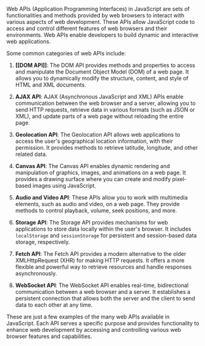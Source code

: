 Web APIs (Application Programming Interfaces) in JavaScript are sets of functionalities and methods provided by web browsers to interact with various aspects of web development. These APIs allow JavaScript code to access and control different features of web browsers and their environments. Web APIs enable developers to build dynamic and interactive web applications.

Some common categories of web APIs include:

1. **[[DOM API]]**: The DOM API provides methods and properties to access and manipulate the Document Object Model (DOM) of a web page. It allows you to dynamically modify the structure, content, and style of HTML and XML documents.
    
2. **AJAX API**: AJAX (Asynchronous JavaScript and XML) APIs enable communication between the web browser and a server, allowing you to send HTTP requests, retrieve data in various formats (such as JSON or XML), and update parts of a web page without reloading the entire page.
    
3. **Geolocation API**: The Geolocation API allows web applications to access the user's geographical location information, with their permission. It provides methods to retrieve latitude, longitude, and other related data.
    
4. **Canvas API**: The Canvas API enables dynamic rendering and manipulation of graphics, images, and animations on a web page. It provides a drawing surface where you can create and modify pixel-based images using JavaScript.
    
5. **Audio and Video API**: These APIs allow you to work with multimedia elements, such as audio and video, on a web page. They provide methods to control playback, volume, seek positions, and more.
    
6. **Storage API**: The Storage API provides mechanisms for web applications to store data locally within the user's browser. It includes `localStorage` and `sessionStorage` for persistent and session-based data storage, respectively.
    
7. **Fetch API**: The Fetch API provides a modern alternative to the older XMLHttpRequest (XHR) for making HTTP requests. It offers a more flexible and powerful way to retrieve resources and handle responses asynchronously.
    
8. **WebSocket API**: The WebSocket API enables real-time, bidirectional communication between a web browser and a server. It establishes a persistent connection that allows both the server and the client to send data to each other at any time.
    

These are just a few examples of the many web APIs available in JavaScript. Each API serves a specific purpose and provides functionality to enhance web development by accessing and controlling various web browser features and capabilities.
